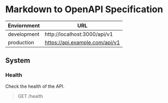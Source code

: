 # Markdown to OpenAPI Specification

| Enviornment | URL                            |
| ----------- | ------------------------------ |
| development | http://localhost:3000/api/v1   |
| production  | https://api.example.com/api/v1 |

## System

### Health

Check the health of the API.

> GET /health
